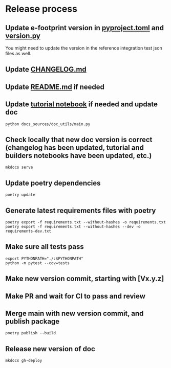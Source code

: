 # Release process

## Update e-footprint version in [pyproject.toml](pyproject.toml) and [version.py](efootprint/version.py)
You might need to update the version in the reference integration test json files as well.

## Update [CHANGELOG.md](CHANGELOG.md)

## Update [README.md](README.md) if needed

## Update [tutorial notebook](tutorial.ipynb) if needed and update doc

```shell
python docs_sources/doc_utils/main.py
```

## Check locally that new doc version is correct (changelog has been updated, tutorial and builders notebooks have been updated, etc.)

```shell
mkdocs serve
```

## Update poetry dependencies

```shell
poetry update
```

## Generate latest requirements files with poetry

```shell
poetry export -f requirements.txt --without-hashes -o requirements.txt 
poetry export -f requirements.txt --without-hashes --dev -o requirements-dev.txt 
```

## Make sure all tests pass

```shell
export PYTHONPATH="./:$PYTHONPATH"
python -m pytest --cov=tests
```

## Make new version commit, starting with [Vx.y.z]

## Make PR and wait for CI to pass and review

## Merge main with new version commit, and publish package

```shell
poetry publish --build
```

## Release new version of doc

```shell
mkdocs gh-deploy
```